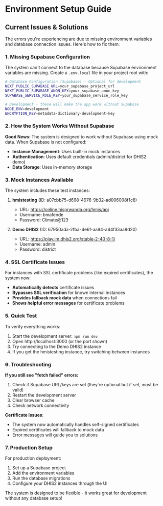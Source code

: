 # Environment Setup Guide

## Current Issues & Solutions

The errors you're experiencing are due to missing environment variables and database connection issues. Here's how to fix them:

### 1. Missing Supabase Configuration

The system can't connect to the database because Supabase environment variables are missing. Create a `.env.local` file in your project root with:

```bash
# Database Configuration (Supabase) - Optional for development
NEXT_PUBLIC_SUPABASE_URL=your_supabase_project_url
NEXT_PUBLIC_SUPABASE_ANON_KEY=your_supabase_anon_key
SUPABASE_SERVICE_ROLE_KEY=your_supabase_service_role_key

# Development - these will make the app work without Supabase
NODE_ENV=development
ENCRYPTION_KEY=metadata-dictionary-development-key
```

### 2. How the System Works Without Supabase

**Good News**: The system is designed to work without Supabase using mock data. When Supabase is not configured:

- **Instance Management**: Uses built-in mock instances
- **Authentication**: Uses default credentials (admin/district for DHIS2 demo)
- **Data Storage**: Uses in-memory storage

### 3. Mock Instances Available

The system includes these test instances:

1. **hmistesting** (ID: a07cbb75-d668-4976-9b32-ad006008f1c8)
   - URL: https://online.hisprwanda.org/hmis/api
   - Username: bmafende
   - Password: Climate@123

2. **Demo DHIS2** (ID: 67950ada-2fba-4e6f-aa94-a44f33aa8d20)
   - URL: https://play.im.dhis2.org/stable-2-40-8-1/
   - Username: admin
   - Password: district

### 4. SSL Certificate Issues

For instances with SSL certificate problems (like expired certificates), the system now:

- **Automatically detects** certificate issues
- **Bypasses SSL verification** for known internal instances
- **Provides fallback mock data** when connections fail
- **Shows helpful error messages** for certificate problems

### 5. Quick Test

To verify everything works:

1. Start the development server: `npm run dev`
2. Open http://localhost:3000 (or the port shown)
3. Try connecting to the Demo DHIS2 instance
4. If you get the hmistesting instance, try switching between instances

### 6. Troubleshooting

**If you still see "fetch failed" errors:**

1. Check if Supabase URL/keys are set (they're optional but if set, must be valid)
2. Restart the development server
3. Clear browser cache
4. Check network connectivity

**Certificate Issues:**

- The system now automatically handles self-signed certificates
- Expired certificates will fallback to mock data
- Error messages will guide you to solutions

### 7. Production Setup

For production deployment:

1. Set up a Supabase project
2. Add the environment variables
3. Run the database migrations
4. Configure your DHIS2 instances through the UI

The system is designed to be flexible - it works great for development without any database setup! 
